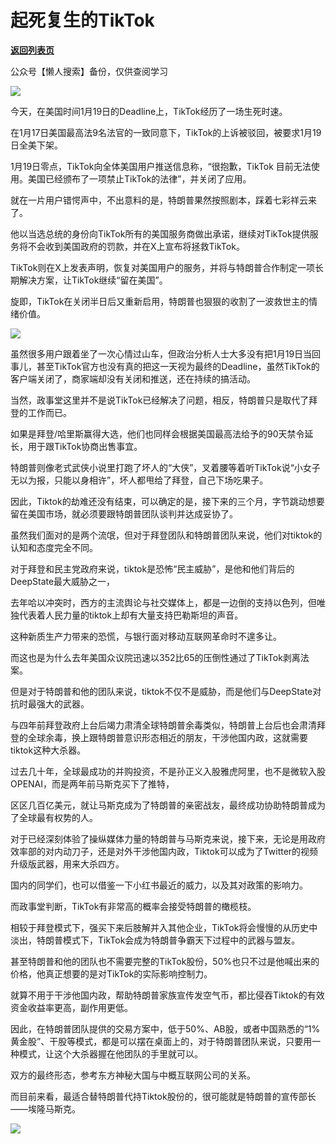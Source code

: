 # 起死复生的TikTok

[**返回列表页**](/gzh/政事堂2019)

公众号【懒人搜索】备份，仅供查阅学习

![](https://mmbiz.qpic.cn/mmbiz_png/rxhS23yu8cPiap50mVeY1bjtBgZFGicjERzssZ3PZ3Btic8gwFxSvDZnCBA7Q2cg1xicibIWp0YCicttibny3Wq5OMdgw/640?wx_fmt=png&from;=appmsg)

今天，在美国时间1月19日的Deadline上，TikTok经历了一场生死时速。

在1月17日美国最高法9名法官的一致同意下，TikTok的上诉被驳回，被要求1月19日全美下架。

1月19日零点，TikTok向全体美国用户推送信息称，“很抱歉，TikTok 目前无法使用。美国已经颁布了一项禁止TikTok的法律”，并关闭了应用。

就在一片用户错愕声中，不出意料的是，特朗普果然按照剧本，踩着七彩祥云来了。

他以当选总统的身份向TikTok所有的美国服务商做出承诺，继续对TikTok提供服务将不会收到美国政府的罚款，并在X上宣布将拯救TikTok。

TikTok则在X上发表声明，恢复对美国用户的服务，并将与特朗普合作制定一项长期解决方案，让TikTok继续“留在美国”。

旋即，TikTok在关闭半日后又重新启用，特朗普也狠狠的收割了一波救世主的情绪价值。

![](https://mmbiz.qpic.cn/mmbiz_png/rxhS23yu8cPiap50mVeY1bjtBgZFGicjERftKsngHk2ZhetppbOzibiaT0hicGCTVRVib7bAK5ibpnLHO2KOQFCyPFuFw/640?wx_fmt=png&from;=appmsg)

虽然很多用户跟着坐了一次心情过山车，但政治分析人士大多没有把1月19日当回事儿，甚至TikTok官方也没有真的把这一天视为最终的Deadline，虽然TikTok的客户端关闭了，商家端却没有关闭和推送，还在持续的搞活动。

当然，政事堂这里并不是说TikTok已经解决了问题，相反，特朗普只是取代了拜登的工作而已。

如果是拜登/哈里斯赢得大选，他们也同样会根据美国最高法给予的90天禁令延长，用于跟TikTok协商出售事宜。

特朗普则像老式武侠小说里打跑了坏人的“大侠”，叉着腰等着听TikTok说“小女子无以为报，只能以身相许”，坏人都甩给了拜登，自己下场吃果子。

因此，Tiktok的劫难还没有结束，可以确定的是，接下来的三个月，字节跳动想要留在美国市场，就必须要跟特朗普团队谈判并达成妥协了。

  

虽然我们面对的是两个流氓，但对于拜登团队和特朗普团队来说，他们对tiktok的认知和态度完全不同。

对于拜登和民主党政府来说，tiktok是恐怖“民主威胁”，是他和他们背后的DeepState最大威胁之一，

去年哈以冲突时，西方的主流舆论与社交媒体上，都是一边倒的支持以色列，但唯独代表着人民力量的tiktok上却有大量支持巴勒斯坦的声音。

这种新质生产力带来的恐慌，与银行面对移动互联网革命时不遑多让。

而这也是为什么去年美国众议院迅速以352比65的压倒性通过了TikTok剥离法案。

  

但是对于特朗普和他的团队来说，tiktok不仅不是威胁，而是他们与DeepState对抗时最强大的武器。

与四年前拜登政府上台后竭力肃清全球特朗普余毒类似，特朗普上台后也会肃清拜登的全球余毒，换上跟特朗普意识形态相近的朋友，干涉他国内政，这就需要tiktok这种大杀器。

过去几十年，全球最成功的并购投资，不是孙正义入股雅虎阿里，也不是微软入股OPENAI，而是两年前马斯克买下了推特，

区区几百亿美元，就让马斯克成为了特朗普的亲密战友，最终成功协助特朗普成为了全球最有权势的人。

对于已经深刻体验了操纵媒体力量的特朗普与马斯克来说，接下来，无论是用政府效率部的对内动刀子，还是对外干涉他国内政，Tiktok可以成为了Twitter的视频升级版武器，用来大杀四方。

国内的同学们，也可以借鉴一下小红书最近的威力，以及其对政策的影响力。

而政事堂判断，TikTok有非常高的概率会接受特朗普的橄榄枝。

相较于拜登模式下，强买下来后肢解并入其他企业，TikTok将会慢慢的从历史中淡出，特朗普模式下，TikTok会成为特朗普争霸天下过程中的武器与盟友。

甚至特朗普和他的团队也不需要完整的TikTok股份，50%也只不过是他喊出来的价格，他真正想要的是对TikTok的实际影响控制力。

就算不用于干涉他国内政，帮助特朗普家族宣传发空气币，都比侵吞Tiktok的有效资金收益率更高，副作用更低。  

因此，在特朗普团队提供的交易方案中，低于50%、AB股，或者中国熟悉的“1%黄金股”、干股等模式，都是可以摆在桌面上的，对于特朗普团队来说，只要用一种模式，让这个大杀器握在他团队的手里就可以。

双方的最终形态，参考东方神秘大国与中概互联网公司的关系。

而目前来看，最适合替特朗普代持Tiktok股份的，很可能就是特朗普的宣传部长——埃隆马斯克。  

![](https://mmbiz.qpic.cn/mmbiz_jpg/rxhS23yu8cPiap50mVeY1bjtBgZFGicjERa4TXOGsy2btempTe7EibJt4uaA1ytWic1hIXRdRvuQ2VAbricNVlbnUwA/640?wx_fmt=jpeg&from;=appmsg)

  

